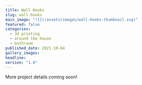 ```yaml
---
title: Wall Hooks
slug: wall-hooks
main_image: "![](/assets/images/wall-hooks-thumbnail.svg)"
featured: false
categories:
  - 3d printing
  - around the house
  - bathroom
published_date: 2021-10-04
gallery_images: 
headline: 
version: "1.0"
---
```


More project details coming soon!